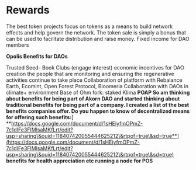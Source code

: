 # Rewards

The best token projects focus on tokens as a means to build network effects and help govern the network. The token sale is simply a bonus that can be used to facilitate distribution and raise money. Fixed income for DAO members

**Opolis Benefits for DAOs**

Trusted Seed- Book Clubs (engage interest) economic incentives for DAO creation the people that are monitoring and ensuring the regenerative activities continue to take place Collaboration of platform with Rebalance Earth, Ecomint, Open Forest Protocol, Bloomeria Collaboration with DAOs in climate+ environment Base of Ohm fork: staked Klima **POAP So am thinking about benefits for being part of Akorn DAO and started thinking about traditional benefits for being part of a company. I created a list of the best benefits companies offer. Do you happen to know of decentralized means for offering such benefits:**[ **https://docs.google.com/document/d/1sHEiyfmOPmZ-7c1dIFe3FIMlsaMKfLrt/edit?usp=sharing\&ouid=118407420055444625212\&rtpof=true\&sd=true**](https://docs.google.com/document/d/1sHEiyfmOPmZ-7c1dIFe3FIMlsaMKfLrt/edit?usp=sharing\&ouid=118407420055444625212\&rtpof=true\&sd=true) **benefits for health appreciation etc running a node for POS**
